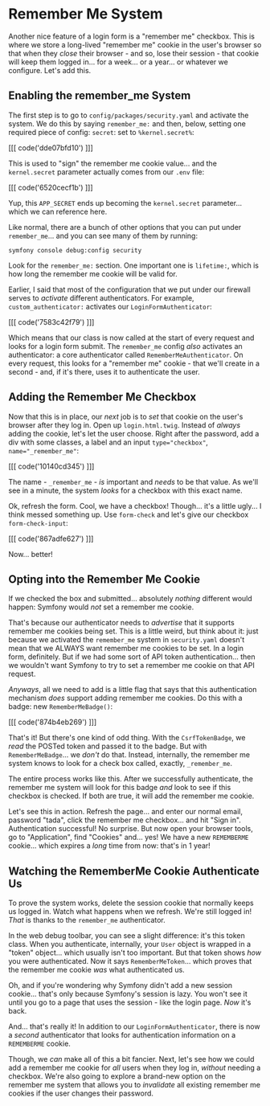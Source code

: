 # Remember Me System

Another nice feature of a login form is a "remember me" checkbox. This is where
we store a long-lived "remember me" cookie in the user's browser so that when they
*close* their browser - and so, lose their session - that cookie will keep them logged
in... for a week... or a year... or whatever we configure. Let's add this.

## Enabling the remember_me System

The first step is to go to `config/packages/security.yaml` and activate the system.
We do this by saying `remember_me:` and then, below, setting one required piece of
config: `secret`: set to `%kernel.secret%`:

[[[ code('dde07bfd10') ]]]

This is used to "sign" the remember me cookie value... and the `kernel.secret`
parameter actually comes from our `.env` file:

[[[ code('6520cecf1b') ]]]

Yup, this `APP_SECRET` ends up becoming the `kernel.secret` parameter... which
we can reference here.

Like normal, there are a bunch of other options that you can put under `remember_me`...
and you can see many of them by running:

```terminal
symfony console debug:config security
```

Look for the `remember_me:` section. One important one is `lifetime:`, which is
how long the remember me cookie will be valid for.

Earlier, I said that most of the configuration that we put under our firewall serves
to *activate* different authenticators. For example, `custom_authenticator:`
activates our `LoginFormAuthenticator`:

[[[ code('7583c42f79') ]]]

Which means that our class is now called at the start of every request and looks
for a login form submit. The `remember_me` config *also* activates an authenticator:
a core authenticator called `RememberMeAuthenticator`. On every request, this looks
for a "remember me" cookie - that we'll create in a second - and, if it's there,
uses it to authenticate the user.

## Adding the Remember Me Checkbox

Now that this is in place, our *next* job is to *set* that cookie on the user's
browser after they log in. Open up `login.html.twig`. Instead of *always* adding
the cookie, let's let the user choose. Right after the password, add
a div with some classes, a label and an input `type="checkbox"`,
`name="_remember_me"`:

[[[ code('10140cd345') ]]]

The name - `_remember_me` - *is* important and *needs* to be that value. As we'll
see in a minute, the system *looks* for a checkbox with this exact name.

Ok, refresh the form. Cool, we have a checkbox! Though... it's a little ugly...
I think messed something up. Use `form-check` and let's give our checkbox
`form-check-input`:

[[[ code('867adfe627') ]]]

Now... better!

## Opting into the Remember Me Cookie

If we checked the box and submitted... absolutely *nothing* different would
happen: Symfony would *not* set a remember me cookie.

That's because our authenticator needs to *advertise* that it supports remember me
cookies being set. This is a little weird, but think about it: just because we
activated the `remember_me` system in `security.yaml` doesn't mean that we ALWAYS
want remember me cookies to be set. In a login form, definitely. But if we had some
sort of API token authentication... then we wouldn't want Symfony to try to set a
remember me cookie on that API request.

*Anyways*, all we need to add is a little flag that says that this authentication
mechanism *does* support adding remember me cookies. Do this with a badge:
new `RememberMeBadge()`:

[[[ code('874b4eb269') ]]]

That's it! But there's one kind of odd thing. With the `CsrfTokenBadge`, we
*read* the POSTed token and passed it to the badge. But with `RememberMeBadge`...
we *don't* do that. Instead, internally, the remember me system knows to look
for a check box called, exactly, `_remember_me`.

The entire process works like this. After we successfully authenticate, the remember
me system will look for this badge *and* look to see if this checkbox is checked.
If both are true, it will add the remember me cookie.

Let's see this in action. Refresh the page... and enter our normal email,
password "tada", click the remember me checkbox... and hit "Sign in". Authentication
successful! No surprise. But now open your browser tools, go to "Application",
find "Cookies" and... yes! We have a new `REMEMBERME` cookie... which expires a
*long* time from now: that's in 1 year!

## Watching the RememberMe Cookie Authenticate Us

To prove the system works, delete the session cookie that normally keeps us logged
in. Watch what happens when we refresh. We're still logged in! *That* is thanks
to the `remember_me` authenticator.

In the web debug toolbar, you can see a slight difference: it's this token class.
When you authenticate, internally, your `User` object is wrapped in a "token"
object... which usually isn't too important. But that token shows *how* you
were authenticated. Now it says `RememberMeToken`... which proves that the
remember me cookie *was* what authenticated us.

Oh, and if you're wondering why Symfony didn't add a new session cookie... that's
only because Symfony's session is lazy. You won't see it until you go to a page
that uses the session - like the login page. *Now* it's back.

And... that's really it! In addition to our `LoginFormAuthenticator`, there is now
a *second* authenticator that looks for authentication information on a
`REMEMBERME` cookie.

Though, we *can* make all of this a bit fancier. Next, let's see how we could
add a remember me cookie for *all* users when they log in, *without* needing a
checkbox. We're also going to explore a brand-new option on the remember me
system that allows you to *invalidate* all existing remember me cookies if the
user changes their password.

